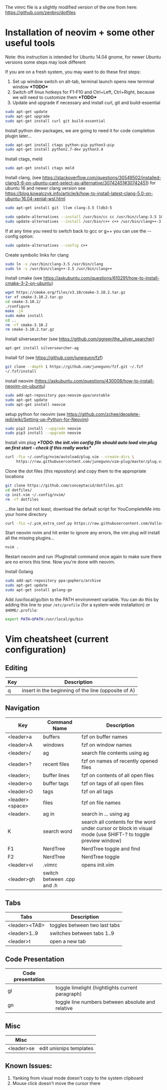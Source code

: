 The vimrc file is a slightly modified version of the one from here:
https://github.com/zenbro/dotfiles

# Installation of neovim + some other useful tools
Note: this instruction is intended for Ubuntu 14.04 gnome, for newer Ubuntu versions some steps may look different

If you are on a fresh system, you may want to do these first steps:
1) Set up window switch on alt-tab, terminal launch opens new terminal window **\*TODO\***
2) Switch off linux hotkeys for F1-F10 and Ctrl+Left, Ctrl+Right, because we will need to customize them **\*TODO\***
2) Update and upgrade if necessary and install curl, git and build-essential

```bash
sudo apt-get update
sudo apt-get upgrade
sudo apt-get install curl git build-essential
```

Install python dev packages, we are going to need it for code completion plugin later...
```bash
sudo apt-get install ctags python-pip python3-pip
sudo apt-get install python2.7-dev python3.4
```

Install ctags, meld
```bash
sudo apt-get install ctags meld
```

Install clang,
(see https://stackoverflow.com/questions/30549502/installed-clang3-6-on-ubuntu-cant-select-as-alternative/30742451#30742451)
for ubuntu 16 and newer clang version see
https://blog.kowalczyk.info/article/k/how-to-install-latest-clang-5.0-on-ubuntu-16.04-xenial-wsl.html

```bash
sudo apt-get install git  llvm clang-3.5 lldb3-5

sudo update-alternatives --install /usr/bin/cc cc /usr/bin/clang-3.5 100
sudo update-alternatives --install /usr/bin/c++ c++ /usr/bin/clang++-3.5 100
```

If at any time you need to switch back to gcc or g++ you can use the --config option:

```bash
sudo update-alternatives --config c++
```

Create symbolic links for clang

```bash
sudo ln -s /usr/bin/clang-3.5 /usr/bin/clang
sudo ln -s /usr/bin/clang++-3.5 /usr/bin/clang++
```

Install cmake (see https://askubuntu.com/questions/610291/how-to-install-cmake-3-2-on-ubuntu)


```bash
wget https://cmake.org/files/v3.10/cmake-3.10.2.tar.gz
tar xf cmake-3.10.2.tar.gz
cd cmake-3.10.2/
./configure
make -j4
sudo make install
cd ..
rm -rf cmake-3.10.2
rm cmake-3.10.2.tar.gz
```

Install silversearcher (see https://github.com/ggreer/the_silver_searcher)

```bash
apt-get install silversearcher-ag
```

Install fzf (see https://github.com/junegunn/fzf)

```bash
git clone --depth 1 https://github.com/junegunn/fzf.git ~/.fzf
~/.fzf/install
```

install neovim (https://askubuntu.com/questions/430008/how-to-install-neovim-on-ubuntu)

```bash
sudo add-apt-repository ppa:neovim-ppa/unstable
sudo apt-get update
sudo apt-get install neovim
```

setup python for neovim (see https://github.com/zchee/deoplete-jedi/wiki/Setting-up-Python-for-Neovim)
```bash
sudo pip2 install --upgrade neovim
sudo pip3 install --upgrade neovim
```

Install vim plug ***\*TODO: the init.vim config file should auto load vim plug on first start - check if this really works\****
```bash
curl -fLo ~/.config/nvim/autoload/plug.vim --create-dirs \
     https://raw.githubusercontent.com/junegunn/vim-plug/master/plug.vim
```

Clone the dot files (this repository) and copy them to the appropriate locations
```bash
git clone https://github.com/conceptacid/dotfiles.git
cd dotfiles/
cp init.vim ~/.config/nvim/
rm -rf dotfiles
```
...the last but not least, download the default script for YouCompleteMe into your home directory
```bash
curl -fLo ~/.ycm_extra_conf.py https://raw.githubusercontent.com/Valloric/ycmd/master/cpp/ycm/.ycm_extra_conf.py
```

Start neovim nvim and hit enter to ignore any errors, the vim plug will install all the missing plugins...
```bash
nvim .
```

Restart neovim and run :PlugInstall command once again to make sure there are no errors this time.
Now you're done with neovim. 


Install Golang
```bash
sudo add-apt-repository ppa:gophers/archive
sudo apt-get update
sudo apt-get install golang-go
```

Add /usr/local/go/bin to the PATH environment variable. You can do this by adding this line to your `/etc/profile`
(for a system-wide installation) or `$HOME/.profile`:
```bash
export PATH=$PATH:/usr/local/go/bin
```


# Vim cheatsheet (current configuration)
## Editing

| Key   |  Description |
| ----------|---------------------|
|q         | insert in the beginning of the line (opposite of A) |

## Navigation
| Key   | Command Name |  Description |
| ----------------  | ----------------------- |------------------------------|
|\<leader>a         |buffers | fzf on buffer names |
|\<leader>A         |windows | fzf on window names |
|\<leader>/         |ag | search file contents using ag
|\<leader>?         |recent files | fzf on names of recently opened files |
|\<leader>;         |buffer lines | fzf on contents of all open files |
|\<leader>o         |buffer tags | fzf on tags of all open files |
|\<leader>O         |tags | fzf on all tags |
|\<leader>\<space>  |files | fzf on file names |
|\<leader>.         |ag in| search in ... using ag |
|K                  |search word| search all contents for the word under cursor or block in visual mode (use SHIFT-? to toggle preview window) |
|F1                |NerdTree | NerdTree toggle and find |
|F2                |NerdTree | NerdTree toggle |
|\<leader>vi         |.vimrc | opens init.vim |
|\<leader>gh       | switch between .cpp and .h |

## Tabs
| Tabs    |  Description|
| ----------------  | --------------------|
|\<leader>\<TAB> |  toggles between two last tabs |
|\<leader>1..9 | switches between tabs 1..9 |
|\<leader>t    | open a new tab |     

## Code Presentation
| Code presentation |  |
| ----------------- | ------------- |
| gl                | toggle limelight (hightlights current paragraph) |
| gn                | toggle line numbers between absolute and relative |

## Misc
| Misc | |
| --------------- | ------------------- |
|\<leader>se      | edit unisnips templates   |

## Known Issues:
1) Yanking from visual mode doesn't copy to the system clipboard
2) Mouse click doesn't move the cursor there

